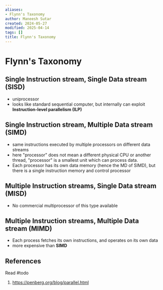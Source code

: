 ```yaml
---
aliases:
- Flynn's Taxonomy
author: Maneesh Sutar
created: 2024-05-27
modified: 2025-04-14
tags: []
title: Flynn's Taxonomy
---
```


# Flynn's Taxonomy

## Single Instruction stream, Single Data stream (SISD)

* uniprocessor
* looks like standard sequential computer, but internally can exploit **Instruction-level parallelism (ILP)**

## Single Instruction stream, Multiple Data stream (SIMD)

* same instructions executed by multiple processors on different data streams
* here "processor" does not mean a different physical CPU or another thread, "processor" is a smallest unit which can process data.
* Each processor has its own data memory (hence the MD of SIMD), but there is a single instruction memory and control processor

## Multiple Instruction streams, Single Data stream (MISD)

* No commercial multiprocessor of this type available

## Multiple Instruction streams, Multiple Data stream (MIMD)

* Each process fetches its own instructions, and operates on its own data
* more expensive than **SIMD**

## References

Read #todo

1. <https://penberg.org/blog/parallel.html>
